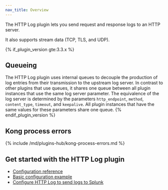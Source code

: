 ```yaml
---
nav_title: Overview
---
```


The HTTP Log plugin lets you send request and response logs to an HTTP server.

It also supports stream data (TCP, TLS, and UDP).

{% if_plugin_version gte:3.3.x %}
## Queueing

The HTTP Log plugin uses internal queues to decouple the production of
log entries from their transmission to the upstream log server.  In
contrast to other plugins that use queues, it shares one queue
between all plugin instances that use the same log server parameter.
The equivalence of the log server is determined by the parameters
`http_endpoint`, `method`, `content_type`, `timeout`, and `keepalive`.
All plugin instances that have the same values for these parameters
share one queue.
{% endif_plugin_version %}

## Kong process errors

{% include /md/plugins-hub/kong-process-errors.md %}

## Get started with the HTTP Log plugin
* [Configuration reference](/hub/kong-inc/http-log/configuration/)
* [Basic configuration example](/hub/kong-inc/http-log/how-to/basic-example/)
* [Configure HTTP Log to send logs to Splunk](/hub/kong-inc/http-log/how-to/custom-fields/)

